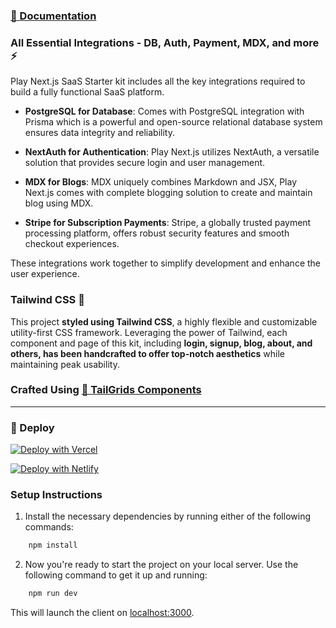 ### [🔌 Documentation](https://nextjstemplates.com/docs)

### All Essential Integrations - DB, Auth, Payment, MDX, and more ⚡

Play Next.js SaaS Starter kit includes all the key integrations required to build a fully functional SaaS platform.

- **PostgreSQL for Database**: Comes with PostgreSQL integration with Prisma which is a powerful and open-source relational database system ensures data integrity and reliability.

- **NextAuth for Authentication**: Play Next.js utilizes NextAuth, a versatile solution that provides secure login and user management.

- **MDX for Blogs**: MDX uniquely combines Markdown and JSX, Play Next.js comes with complete blogging solution to create and maintain blog using MDX.

- **Stripe for Subscription Payments**: Stripe, a globally trusted payment processing platform, offers robust security features and smooth checkout experiences.

These integrations work together to simplify development and enhance the user experience.

### Tailwind CSS 🎨

This project **styled using Tailwind CSS**, a highly flexible and customizable utility-first CSS framework. Leveraging the power of Tailwind, each component and page of this kit, including **login, signup, blog, about, and others, has been handcrafted to offer top-notch aesthetics** while maintaining peak usability.

### Crafted Using [🎨 TailGrids Components](https://tailgrids.com)

---

### 🚀 Deploy

[![Deploy with Vercel](https://vercel.com/button)](https://vercel.com/new/clone?repository-url=https%3A%2F%2Fgithub.com%2FNextJSTemplates%2Fplay-nextjs)

[![Deploy with Netlify](https://www.netlify.com/img/deploy/button.svg)](https://app.netlify.com/start/deploy?repository=https://github.com/NextJSTemplates/play-nextjs)

### Setup Instructions

1. Install the necessary dependencies by running either of the following commands:

```bash
    npm install
```

2. Now you're ready to start the project on your local server. Use the following command to get it up and running:

```bash
    npm run dev
```

This will launch the client on [localhost:3000](http://localhost:3000).
